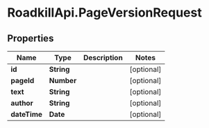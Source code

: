 # RoadkillApi.PageVersionRequest

## Properties

Name | Type | Description | Notes
------------ | ------------- | ------------- | -------------
**id** | **String** |  | [optional] 
**pageId** | **Number** |  | [optional] 
**text** | **String** |  | [optional] 
**author** | **String** |  | [optional] 
**dateTime** | **Date** |  | [optional] 


